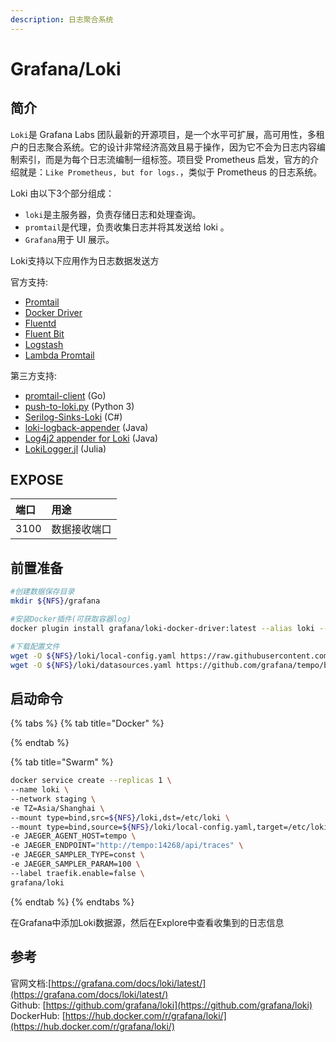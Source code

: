 ```yaml
---
description: 日志聚合系统
---
```


# Grafana/Loki

## 简介

`Loki`是 Grafana Labs 团队最新的开源项目，是一个水平可扩展，高可用性，多租户的日志聚合系统。它的设计非常经济高效且易于操作，因为它不会为日志内容编制索引，而是为每个日志流编制一组标签。项目受 Prometheus 启发，官方的介绍就是：`Like Prometheus, but for logs.`，类似于 Prometheus 的日志系统。

Loki 由以下3个部分组成：

* `loki`是主服务器，负责存储日志和处理查询。
* `promtail`是代理，负责收集日志并将其发送给 loki 。
* `Grafana`用于 UI 展示。

Loki支持以下应用作为日志数据发送方

官方支持:

* [Promtail](https://grafana.com/docs/loki/latest/clients/promtail/)
* [Docker Driver](https://grafana.com/docs/loki/latest/clients/docker-driver/)
* [Fluentd](https://grafana.com/docs/loki/latest/clients/fluentd/)
* [Fluent Bit](https://grafana.com/docs/loki/latest/clients/fluentbit/)
* [Logstash](https://grafana.com/docs/loki/latest/clients/logstash/)
* [Lambda Promtail](https://grafana.com/docs/loki/latest/clients/lambda-promtail/)

第三方支持:

* [promtail-client](https://github.com/afiskon/promtail-client) \(Go\)
* [push-to-loki.py](https://github.com/sleleko/devops-kb/blob/master/python/push-to-loki.py) \(Python 3\)
* [Serilog-Sinks-Loki](https://github.com/JosephWoodward/Serilog-Sinks-Loki) \(C\#\)
* [loki-logback-appender](https://github.com/loki4j/loki-logback-appender) \(Java\)
* [Log4j2 appender for Loki](https://github.com/tkowalcz/tjahzi) \(Java\)
* [LokiLogger.jl](https://github.com/fredrikekre/LokiLogger.jl) \(Julia\)



## EXPOSE

| 端口 | 用途 |
| :--- | :--- |
| 3100 | 数据接收端口 |



## 前置准备

```bash
#创建数据保存目录
mkdir ${NFS}/grafana

#安装Docker插件(可获取容器log)
docker plugin install grafana/loki-docker-driver:latest --alias loki --grant-all-permissions

#下载配置文件
wget -O ${NFS}/loki/local-config.yaml https://raw.githubusercontent.com/grafana/loki/main/cmd/loki/loki-docker-config.yaml
wget -O ${NFS}/loki/datasources.yaml https://github.com/grafana/tempo/blob/main/example/docker-compose/loki/grafana-datasources.yaml
```

## 启动命令

{% tabs %}
{% tab title="Docker" %}

{% endtab %}

{% tab title="Swarm" %}
```bash
docker service create --replicas 1 \
--name loki \
--network staging \
-e TZ=Asia/Shanghai \
--mount type=bind,src=${NFS}/loki,dst=/etc/loki \
--mount type=bind,source=${NFS}/loki/local-config.yaml,target=/etc/loki/local-config.yaml \
-e JAEGER_AGENT_HOST=tempo \
-e JAEGER_ENDPOINT="http://tempo:14268/api/traces" \
-e JAEGER_SAMPLER_TYPE=const \
-e JAEGER_SAMPLER_PARAM=100 \
--label traefik.enable=false \
grafana/loki
```
{% endtab %}
{% endtabs %}

在Grafana中添加Loki数据源，然后在Explore中查看收集到的日志信息

## 参考

官网文档:[https://grafana.com/docs/loki/latest/](https://grafana.com/docs/loki/latest/)  
Github: [https://github.com/grafana/loki](https://github.com/grafana/loki)  
DockerHub: [https://hub.docker.com/r/grafana/loki/](https://hub.docker.com/r/grafana/loki/)

